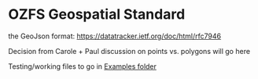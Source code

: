 # OZFS Geospatial Standard
the GeoJson format: https://datatracker.ietf.org/doc/html/rfc7946

Decision from Carole + Paul discussion on points vs. polygons will go here 

Testing/working files to go in [Examples folder](/examples)
